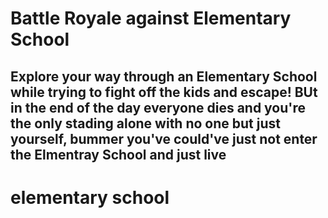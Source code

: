 # Battle Royale against Elementary School
## Explore your way through an Elementary School while trying to fight off the kids and escape! BUt in the end of the day everyone dies and you're the only stading alone with no one but just yourself, bummer you've could've just not enter the Elmentray School and just live 

# elementary school
